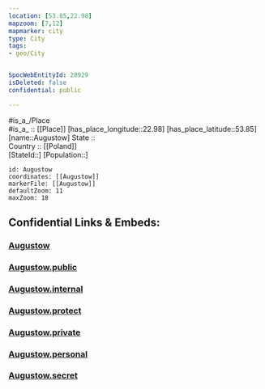 ```yaml
---
location: [53.85,22.98] 
mapzoom: [7,12] 
mapmarker: city 
type: City
tags:
- geo/City


SpocWebEntityId: 28929
isDeleted: false
confidential: public

---
```

#is_a_/Place  
#is_a_ :: [[Place]] 
[has_place_longitude::22.98] 
[has_place_latitude::53.85] 
[name::Augustow] 
State ::  
Country :: [[Poland]]  
[StateId::] 
[Population::] 



```leaflet
id: Augustow
coordinates: [[Augustow]] 
markerFile: [[Augustow]] 
defaultZoom: 11 
maxZoom: 18
```


## Confidential Links & Embeds: 

### [Augustow](/_Standards/Earth/Continent/Europe/Europe~East/Poland/Provinces~Poland/Podlachian/City/Augustow.md) 

### [Augustow.public](/_public/Earth/Continent/Europe/Europe~East/Poland/Provinces~Poland/Podlachian/City/Augustow.public.md) 

### [Augustow.internal](/_internal/Earth/Continent/Europe/Europe~East/Poland/Provinces~Poland/Podlachian/City/Augustow.internal.md) 

### [Augustow.protect](/_protect/Earth/Continent/Europe/Europe~East/Poland/Provinces~Poland/Podlachian/City/Augustow.protect.md) 

### [Augustow.private](/_private/Earth/Continent/Europe/Europe~East/Poland/Provinces~Poland/Podlachian/City/Augustow.private.md) 

### [Augustow.personal](/_personal/Earth/Continent/Europe/Europe~East/Poland/Provinces~Poland/Podlachian/City/Augustow.personal.md) 

### [Augustow.secret](/_secret/Earth/Continent/Europe/Europe~East/Poland/Provinces~Poland/Podlachian/City/Augustow.secret.md)

